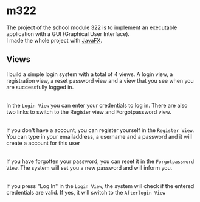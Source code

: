 # m322

The project of the school module 322 is to implement an executable application with a GUI (Graphical User Interface). <br>
I made the whole project with [JavaFX](https://openjfx.io/).

## Views

I build a simple login system with a total of 4 views. A login view, a registration view, a reset password view and a view that you see when you are successfully logged in. <br>

<br> In the `Login View` you can enter your credentials to log in. There are also two links to switch to the Register view and Forgotpassword view. <br>

<br> If you don't have a account, you can register yourself in the `Register View`. You can type in your emailaddress, a username and a password and it will create a account for this user <br>

<br> If you have forgotten your password, you can reset it in the `Forgotpassword View`. The system will set you a new password and will inform you. <br>

<br> If you press "Log In" in the `Login View`, the system will check if the entered credentials are valid. If yes, it will switch to the `Afterlogin View` <br>
